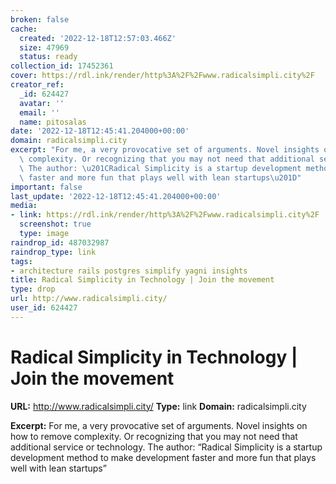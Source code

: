 ```yaml
---
broken: false
cache:
  created: '2022-12-18T12:57:03.466Z'
  size: 47969
  status: ready
collection_id: 17452361
cover: https://rdl.ink/render/http%3A%2F%2Fwww.radicalsimpli.city%2F
creator_ref:
  _id: 624427
  avatar: ''
  email: ''
  name: pitosalas
date: '2022-12-18T12:45:41.204000+00:00'
domain: radicalsimpli.city
excerpt: "For me, a very provocative set of arguments. Novel insights on how to remove\
  \ complexity. Or recognizing that you may not need that additional service or technology.\
  \ The author: \u201CRadical Simplicity is a startup development method to make development\
  \ faster and more fun that plays well with lean startups\u201D"
important: false
last_update: '2022-12-18T12:45:41.204000+00:00'
media:
- link: https://rdl.ink/render/http%3A%2F%2Fwww.radicalsimpli.city%2F
  screenshot: true
  type: image
raindrop_id: 487032987
raindrop_type: link
tags:
- architecture rails postgres simplify yagni insights
title: Radical Simplicity in Technology | Join the movement
type: drop
url: http://www.radicalsimpli.city/
user_id: 624427
---
```


# Radical Simplicity in Technology | Join the movement

**URL:** http://www.radicalsimpli.city/
**Type:** link
**Domain:** radicalsimpli.city

**Excerpt:** For me, a very provocative set of arguments. Novel insights on how to remove complexity. Or recognizing that you may not need that additional service or technology. The author: “Radical Simplicity is a startup development method to make development faster and more fun that plays well with lean startups”
